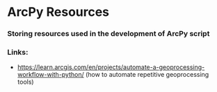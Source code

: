 # ArcPy Resources
### Storing resources used in the development of ArcPy script

### Links:
- https://learn.arcgis.com/en/projects/automate-a-geoprocessing-workflow-with-python/ (how to automate repetitive geoprocessing tools)

